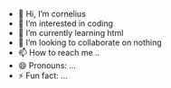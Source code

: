 - 👋 Hi, I’m cornelius
- 👀 I’m interested in coding
- 🌱 I’m currently learning html
- 💞️ I’m looking to collaborate on nothing
- 📫 How to reach me ..
- 😄 Pronouns: ...
- ⚡ Fun fact: ...

<!---
cornelius3529/cornelius3529 is a ✨ special ✨ repository because its `README.md` (this file) appears on your GitHub profile.
You can click the Preview link to take a look at your changes.
--->
